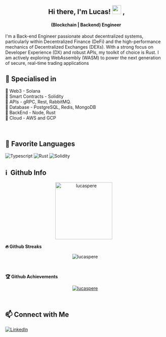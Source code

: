  <h2 align="center">
   Hi there, I'm Lucas! <img src="https://media.giphy.com/media/hvRJCLFzcasrR4ia7z/giphy.gif" width="28"> ,
 </h2>

 <h4 align='center'>
   (Blockchain | Backend) Engineer
 </h4>
 
I'm a Back-end Engineer passionate about decentralized systems, particularly within Decentralized Finance (DeFi) and the high-performance mechanics of Decentralized Exchanges (DEXs). With a strong focus on Developer Experience (DX) and robust APIs, my toolkit of choice is Rust. I am actively exploring WebAssembly (WASM) to power the next generation of secure, real-time trading applications

## 🥇 Specialised in

 <p> 🔸 Web3 - Solana
 <br>🔸 Smart Contracts - Solidity
 <br>🔸 APIs - gRPC, Rest, RabbitMQ.
 <br>🔸 Database - PostgreSQL, Redis, MongoDB
 <br>🔸 BackEnd - Node, Rust
 <br>🔸 Cloud - AWS and GCP
 <p>
  

## 🚀 Favorite Languages

![Typescript](https://img.shields.io/badge/typescript-%23000000.svg?style=for-the-badge&logo=typescript)
![Rust](https://img.shields.io/badge/rust-%23000000.svg?style=for-the-badge&logo=rust&logoColor=white) 
![Solidity](https://img.shields.io/badge/solidity-%23000000.svg?style=for-the-badge&logo=solidity&logoColor=white)

 <h2>ℹ️ &nbsp;Github Info</h2>
 <p align="center"><img height="180em" src="https://github-readme-stats.vercel.app/api?username=lucaspere&hide_border=true&count_private=true&show_icons=true&theme=radical" alt="lucaspere" align = "center"/>
  <summary><b>🔥 Github Streaks</b></summary>
 <p align="center"><img src="https://github-readme-streak-stats.herokuapp.com/?user=lucaspere&theme=black-ice&hide_border=true&stroke=0000&background=0D1117&ring=e05397&fire=e05397&currStreakLabel=e05397" alt="lucaspere" /></p>

 <summary><b>🏆 Github Achievements</b></summary>

 <p align="center"> <a href="https://github.com/TopCodeBeast"><img src="https://github-profile-trophy.vercel.app/?username=lucaspere&margin-w=5&theme=radical" alt="lucaspere" /></a> </p>
  

## 📫 Connect with Me

[![Linkedln](about:sanitized)](https://www.linkedin.com/in/lucasfap/)
